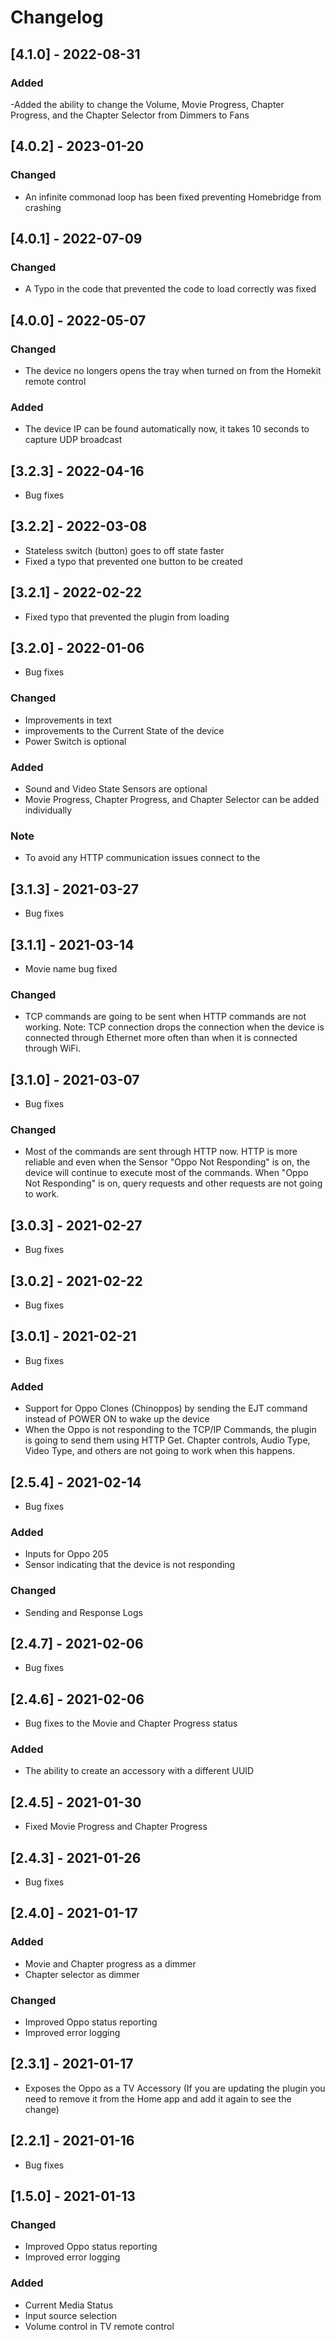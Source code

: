 # Changelog
## [4.1.0] - 2022-08-31
### Added
-Added the ability to change the Volume, Movie Progress, Chapter Progress, and the Chapter Selector from Dimmers to Fans
## [4.0.2] - 2023-01-20
### Changed
- An infinite commonad loop has been fixed preventing Homebridge from crashing
## [4.0.1] - 2022-07-09
### Changed
- A Typo in the code that prevented the code to load correctly was fixed
## [4.0.0] - 2022-05-07
### Changed
- The device no longers opens the tray when turned on from the Homekit remote control
### Added
- The device IP can be found automatically now, it takes 10 seconds to capture UDP broadcast
## [3.2.3] - 2022-04-16
- Bug fixes
## [3.2.2] - 2022-03-08
- Stateless switch (button) goes to off state faster
- Fixed a typo that prevented one button to be created
## [3.2.1] - 2022-02-22
- Fixed typo that prevented the plugin from loading
## [3.2.0] - 2022-01-06
- Bug fixes
### Changed
- Improvements in text
- improvements to the Current State of the device
- Power Switch is optional
### Added
- Sound and Video State Sensors are optional
- Movie Progress, Chapter Progress, and Chapter Selector can be added individually
### Note
- To avoid any HTTP communication issues connect to the 
## [3.1.3] - 2021-03-27
- Bug fixes
## [3.1.1] - 2021-03-14
- Movie name bug fixed
### Changed
- TCP commands are going to be sent when HTTP commands are not working. Note: TCP connection drops the connection when the device is connected through Ethernet more often than when it is connected through WiFi.
## [3.1.0] - 2021-03-07
- Bug fixes
### Changed
- Most of the commands are sent through HTTP now. HTTP is more reliable and even when the Sensor "Oppo Not Responding" is on, the device will continue to execute most of the commands. When "Oppo Not Responding" is on, query requests and other requests are not going to work. 
## [3.0.3] - 2021-02-27
- Bug fixes
## [3.0.2] - 2021-02-22
- Bug fixes
## [3.0.1] - 2021-02-21
- Bug fixes
### Added
- Support for Oppo Clones (Chinoppos) by sending the EJT command instead of POWER ON to wake up the device
- When the Oppo is not responding to the TCP/IP Commands, the plugin is going to send them using HTTP Get. Chapter controls, Audio Type, Video Type, and others are not going to work when this happens.
## [2.5.4] - 2021-02-14
- Bug fixes
### Added
- Inputs for Oppo 205
- Sensor indicating that the device is not responding
### Changed
- Sending and Response Logs
## [2.4.7] - 2021-02-06
- Bug fixes
## [2.4.6] - 2021-02-06
- Bug fixes to the Movie and Chapter Progress status
### Added
- The ability to create an accessory with a different UUID
## [2.4.5] - 2021-01-30
- Fixed Movie Progress and Chapter Progress
## [2.4.3] - 2021-01-26
- Bug fixes
## [2.4.0] - 2021-01-17
### Added
- Movie and Chapter progress as a dimmer
- Chapter selector as dimmer
### Changed
- Improved Oppo status reporting
- Improved error logging
## [2.3.1] - 2021-01-17
- Exposes the Oppo as a TV Accessory (If you are updating the plugin you need to remove it from the Home app and add it again to see the change)
## [2.2.1] - 2021-01-16
- Bug fixes
## [1.5.0] - 2021-01-13
### Changed
- Improved Oppo status reporting
- Improved error logging
### Added
- Current Media Status
- Input source selection
- Volume control in TV remote control

